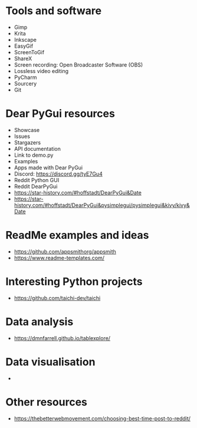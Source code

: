 # Tools and software

- Gimp
- Krita
- Inkscape
- EasyGif
- ScreenToGif
- ShareX
- Screen recording: Open Broadcaster Software (OBS)
- Lossless video editing
- PyCharm
- Sourcery
- Git

# Dear PyGui resources

- Showcase
- Issues
- Stargazers
- API documentation
- Link to demo.py
- Examples
- Apps made with Dear PyGui
- Discord: https://discord.gg/tyE7Gu4
- Reddit Python GUI
- Reddit DearPyGui
- https://star-history.com/#hoffstadt/DearPyGui&Date
- https://star-history.com/#hoffstadt/DearPyGui&pysimplegui/pysimplegui&kivy/kivy&Date

# ReadMe examples and ideas
- https://github.com/appsmithorg/appsmith
- https://www.readme-templates.com/


# Interesting Python projects
- https://github.com/taichi-dev/taichi

# Data analysis
- https://dmnfarrell.github.io/tablexplore/

# Data visualisation
- 

# Other resources
- https://thebetterwebmovement.com/choosing-best-time-post-to-reddit/
